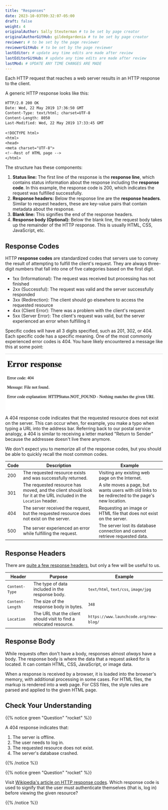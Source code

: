 ```yaml
---
title: "Responses"
date: 2023-10-03T09:32:07-05:00
draft: false
weight: 4
originalAuthor: Sally Steuterman # to be set by page creator
originalAuthorGitHub: gildedgardenia # to be set by page creator
reviewer: # to be set by the page reviewer
reviewerGitHub: # to be set by the page reviewer
lastEditor: # update any time edits are made after review
lastEditorGitHub: # update any time edits are made after review
lastMod: # UPDATE ANY TIME CHANGES ARE MADE
---
```


Each HTTP request that reaches a web server results in an HTTP response to the client.

A generic HTTP response looks like this:

```console
HTTP/2.0 200 OK
Date: Wed, 22 May 2019 17:36:50 GMT
Content-Type: text/html; charset=UTF-8
Content-Length: 8050
Last-Modified: Wed, 22 May 2019 17:33:45 GMT

<!DOCTYPE html>
<html>
<head>
<meta charset="UTF-8">
<!--Rest of HTML page -->
</html>
```

The structure has these components:

1. **Status line:** The first line of the response is the **response line**, which contains status information about the response including the **response code**. In this example, the response code is 200, which indicates the request was fulfilled successfully.
1. **Response headers:** Below the response line are the **response headers**. Similar to request headers, these are key-value pairs that contain metadata about the response.
1. **Blank line:** This signifies the end of the response headers.
1. **Response body (Optional):** Below the blank line, the request body takes up the remainder of the HTTP response. This is usually HTML, CSS, JavaScript, etc.

## Response Codes

HTTP **response codes** are standardized codes that servers use to convey the result of attempting to fulfill the client's request. They are always three-digit numbers that fall into one of five categories based on the first digit.

* 1xx (Informational): The request was received but processing has not finished
* 2xx (Successful): The request was valid and the server successfully responded
* 3xx (Redirection): The client should go elsewhere to access the requested resource
* 4xx (Client Error): There was a problem with the client's request
* 5xx (Server Error): The client's request was valid, but the server experienced an error when fulfilling it

Specific codes will have all 3 digits specified, such as 201, 302, or 404. Each specific code has a specific meaning. One of the most commonly experienced error codes is 404. You have likely encountered a message like this at some point:

![A generic 404 message displayed in a browser](pictures/404.png)

A 404 response code indicates that the requested resource does not exist on the server. This can occur when, for example, you make a typo when typing a URL into the address bar. Referring back to our postal service analogy, a 404 is similar to receiving a letter marked "Return to Sender" because the addressee doesn't live there anymore. 

We don't expect you to memorize all of the response codes, but you should be able to quickly recall the most common codes.

| Code | Description | Example |
|------|-------------|---------|
| 200 | The requested resource exists and was successfully returned. | Visiting any existing web page on the Internet. |
| 301 | The requested resource has moved, and the client should look for it at the URL included in the `Location` header. | A site moves a page, but wants users with old links to be redirected to the page's new location. |
| 404 | The server received the request, but the requested resource does not exist on the server. | Requesting an image or HTML file that does not exist on the server. |
| 500 | The server experienced an error while fulfilling the request. | The server lost its database connection and cannot retrieve requested data. |

## Response Headers

There are [quite a few response headers](https://en.wikipedia.org/wiki/List_of_HTTP_header_fields#Response_fields), but only a few will be useful to us.

| Header | Purpose | Example |
|--------|---------|---------|
| `Content-Type` | The type of data included in the response body. | `text/html`, `text/css`, `image/jpg` |
| `Content-Length` | The size of the response body in bytes. | `348` |
| `Location` | The URL that the client should visit to find a relocated resource. | `https://www.launchcode.org/new-blog/` |

## Response Body

While requests often don't have a body, responses almost *always* have a body. The response body is where the data that a request asked for is located. It can contain HTML, CSS, JavaScript, or image data.

When a response is received by a browser, it is loaded into the browser's memory, with additional processing in some cases. For HTML files, the markup is rendered into a web page. For CSS files, the style rules are parsed and applied to the given HTML page.

## Check Your Understanding

{{% notice green "Question" "rocket" %}}

   A 404 response indicates that:

   1. The server is offline.
   1. The user needs to log in.
   1. The requested resource does not exist.
   1. The server's database crashed.

{{% /notice %}}

{{% notice green "Question" "rocket" %}}

   Visit [Wikipedia's article on HTTP response codes](https://en.wikipedia.org/wiki/List_of_HTTP_status_codes). Which response code is used to signify that the user must authenticate themselves (that is, log in) before viewing the given resource? 

{{% /notice %}}